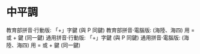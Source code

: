 # 中平調

教育部拼音·行動版: 「+」字鍵 (與 P 同鍵)
教育部拼音·電腦版: (海陸、海四) 用 = 或 + 鍵 (同一鍵)
通用拼音·行動版: 「+」字鍵 (與 P 同鍵)
通用拼音·電腦版: (海陸、海四) 用 = 或 + 鍵 (同一鍵)